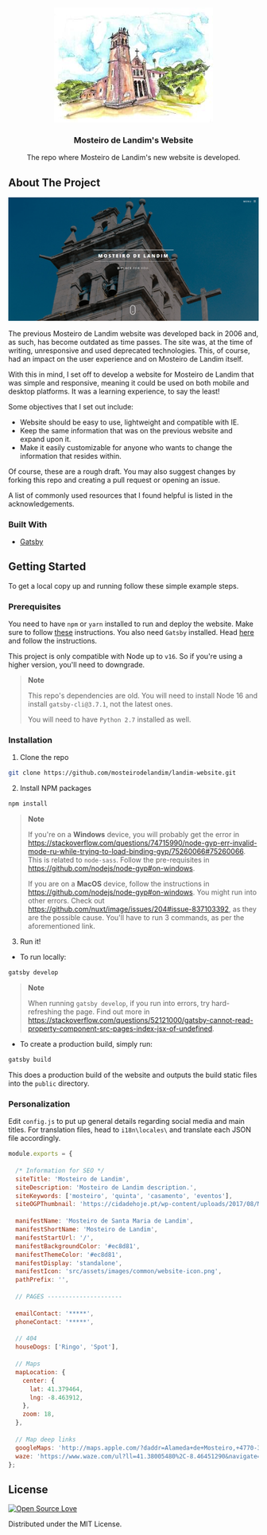 <!-- PROJECT LOGO -->
<br />
<p align="center">
  <a href="https://github.com/LuchoTurtle/landim-website">
    <img src="./rm_images/logo.jpg" alt="Landim Logo">
  </a>

  <h3 align="center">Mosteiro de Landim's Website</h3>

  <p align="center">
    The repo where Mosteiro de Landim's new website is developed.
  </p>
</p>


<!-- ABOUT THE PROJECT -->
## About The Project

[![Website Screen Shot][product-screenshot]]()

The previous Mosteiro de Landim website was developed back in 2006 and, as such, has become outdated as time passes. The site was, at the time of writing, unresponsive and used deprecated technologies. This, of course, had an impact on the user experience and on Mosteiro de Landim itself.

With this in mind, I set off to develop a website for Mosteiro de Landim that was simple and responsive, meaning it could be used on both mobile and desktop platforms. It was a learning experience, to say the least!

Some objectives that I set out include:
* Website should be easy to use, lightweight and compatible with IE.
* Keep the same information that was on the previous website and expand upon it.
* Make it easily customizable for anyone who wants to change the information that resides within.

Of course, these are a rough draft. You may also suggest changes by forking this repo and creating a pull request or opening an issue.

A list of commonly used resources that I found helpful is listed in the acknowledgements.

### Built With
* [Gatsby](https://www.gatsbyjs.org/)


<!-- GETTING STARTED -->
## Getting Started

To get a local copy up and running follow these simple example steps.

### Prerequisites
You need to have `npm` or `yarn` installed to run and deploy the website.
Make sure to follow [these](https://www.npmjs.com/get-npm) instructions.
You also need `Gatsby` installed. Head [here](https://www.gatsbyjs.org/tutorial/part-zero/#using-the-gatsby-cli) and follow the instructions. 

This project is only compatible with Node up to `v16`. So if you're using a higher version, you'll need to downgrade.

> **Note**
>
> This repo's dependencies are old.
> You will need to install Node 16 and install `gatsby-cli@3.7.1`, not the latest ones.
>
> You will need to have `Python 2.7` installed as well.

### Installation

1. Clone the repo
```sh
git clone https://github.com/mosteirodelandim/landim-website.git
```
2. Install NPM packages
```sh
npm install
```

> **Note**
>
> If you're on a **Windows** device,
> you will probably get the error in https://stackoverflow.com/questions/74715990/node-gyp-err-invalid-mode-ru-while-trying-to-load-binding-gyp/75260066#75260066.
> This is related to `node-sass`. Follow the pre-requisites in https://github.com/nodejs/node-gyp#on-windows.
> 
> 
> If you are on a **MacOS** device, follow the instructions in https://github.com/nodejs/node-gyp#on-windows.
> You might run into other errors.
> Check out https://github.com/nuxt/image/issues/204#issue-837103392, as they are the possible cause.
> You'll have to run 3 commands, as per the aforementioned link.

3. Run it!

- To run locally:
```sh
gatsby develop
```


> **Note**
>
> When running `gatsby develop`, if you run into errors, try hard-refreshing the page. 
> Find out more in https://stackoverflow.com/questions/52121000/gatsby-cannot-read-property-component-src-pages-index-jsx-of-undefined.


- To create a production build, simply run:
```sh
gatsby build
```

This does a production build of the website and outputs the build static files into the ```public``` directory.

### Personalization

Edit `config.js` to put up general details regarding social media and main titles. For translation files, head to ```i18n\locales\``` and translate each JSON file accordingly.

```javascript
module.exports = {

  /* Information for SEO */
  siteTitle: 'Mosteiro de Landim',
  siteDescription: 'Mosteiro de Landim description.',
  siteKeywords: ['mosteiro', 'quinta', 'casamento', 'eventos'],
  siteOGPThumbnail: 'https://cidadehoje.pt/wp-content/uploads/2017/08/Mosteiro-de-Landim.jpg',

  manifestName: 'Mosteiro de Santa Maria de Landim',
  manifestShortName: 'Mosteiro de Landim',
  manifestStartUrl: '/',
  manifestBackgroundColor: '#ec8d81',
  manifestThemeColor: '#ec8d81',
  manifestDisplay: 'standalone',
  manifestIcon: 'src/assets/images/common/website-icon.png',
  pathPrefix: '',

  // PAGES ---------------------

  emailContact: '*****',
  phoneContact: '*****',

  // 404
  houseDogs: ['Ringo', 'Spot'],

  // Maps
  mapLocation: {
    center: {
      lat: 41.379464,
      lng: -8.463912,
    },
    zoom: 18,
  },

  // Map deep links
  googleMaps: 'http://maps.apple.com/?daddr=Alameda+de+Mosteiro,+4770-328+Vila+Nova+de+Famalicão&dirflg=d&t=m',
  waze: 'https://www.waze.com/ul?ll=41.38005480%2C-8.46451290&navigate=yes',
};

```



<!-- LICENSE -->
## License

[![Open Source Love](https://badges.frapsoft.com/os/mit/mit.svg?v=102)](LICENSE)

Distributed under the MIT License.


<!-- MARKDOWN LINKS & IMAGES -->
<!-- https://www.markdownguide.org/basic-syntax/#reference-style-links -->
[product-screenshot]: rm_images/landing_page.png
